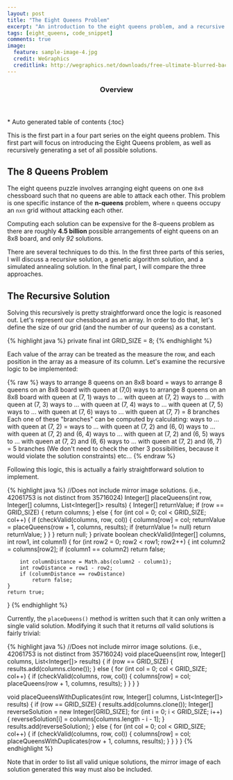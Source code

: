 ```yaml
---
layout: post
title: "The Eight Queens Problem"
excerpt: "An introduction to the eight queens problem, and a recursive solution"
tags: [eight_queens, code_snippet]
comments: true
image:
  feature: sample-image-4.jpg
  credit: WeGraphics
  creditlink: http://wegraphics.net/downloads/free-ultimate-blurred-background-pack/
---
```


<section id="table-of-contents" class="toc">
  <header>
    <h3>Overview</h3>
  </header>
<div id="drawer" markdown="1">
*  Auto generated table of contents
{:toc}
</div>
</section><!-- /#table-of-contents -->


This is the first part in a four part series on the eight queens problem. This first part will focus on introducing the Eight Queens problem, as well as recursively generating a set of all possible solutions.

## The 8 Queens Problem

The eight queens puzzle involves arranging eight queens on one `8x8` chessboard such that no queens are able to attack each other. This problem is one specific instance of the **n-queens** problem, where `n` queens occupy an `nxn` grid without attacking each other.

Computing each solution can be expensive for the 8-queens problem as there are roughly **4.5 billion** possible arrangements of eight queens on an 8x8 board, and only *92* solutions.

There are several techniques to do this. In the first three parts of this series, I will discuss a recursive solution, a genetic algorithm solution, and a simulated annealing solution. In the final part, I will compare the three approaches.

## The Recursive Solution

Solving this recursively is pretty straightforward once the logic is reasoned out. Let's represent our chessboard as an array. In order to do that, let's define the size of our grid (and the number of our queens) as a constant.

{% highlight java %}
private final int GRID_SIZE = 8;
{% endhighlight %}

Each value of the array can be treated as the measure the row, and each position in the array as a measure of its column. Let's examine the recursive logic to be implemented:

{% raw %}
ways to arrange 8 queens on an 8x8 board =
  ways to arrange 8 queens on an 8x8 board with queen at (7,0)
  ways to arrange 8 queens on an 8x8 board with queen at (7, 1)
  ways to ... with queen at (7, 2)
  ways to ... with queen at (7, 3)
  ways to ... with queen at (7, 4)
  ways to ... with queen at (7, 5)
  ways to ... with queen at (7, 6)
  ways to ... with queen at (7, 7)
  = 8 branches
  Each one of these "branches" can be computed by calculating:
    ways to ... with queen at (7, 2)  =
      ways to ... with queen at (7, 2)  and (6, 0)
      ways to ... with queen at (7, 2)  and (6, 4)
      ways to ... with queen at (7, 2)  and (6, 5)
      ways to ... with queen at (7, 2)  and (6, 6)
      ways to ... with queen at (7, 2)  and (6, 7)
      = 5 branches
      (We don't need to check the other 3 possibilities, because it would violate the
      solution constraints)
      etc...
{% endraw %}

Following this logic, this is actually a fairly straightforward solution to implement.

{% highlight java %}
//Does not include mirror image solutions. (i.e., 42061753 is not distinct from 35716024)
Integer[] placeQueens(int row, Integer[] columns, List<Integer[]> results) {
  Integer[] returnValue;
    if (row == GRID_SIZE) {
        return columns;
    } else {
        for (int col = 0; col < GRID_SIZE; col++) {
            if (checkValid(columns, row, col)) {
                columns[row] = col;
                returnValue = placeQueens(row + 1, columns, results);
                if (returnValue != null)
                    return returnValue;
            }
        }
    }
    return null;
}
private boolean checkValid(Integer[] columns, int row1, int column1) {
    for (int row2 = 0; row2 < row1; row2++) {
        int column2 = columns[row2];
        if (column1 == column2)
            return false;

        int columnDistance = Math.abs(column2 - column1);
        int rowDistance = row1 - row2;
        if (columnDistance == rowDistance)
            return false;
    }
    return true;
}
{% endhighlight %}

Currently, the `placeQueens()` method is written such that it can only written a single valid solution. Modifying it such that it returns *all* valid solutions is fairly trivial:

{% highlight java %}
//Does not include mirror image solutions. (i.e., 42061753 is not distinct from 35716024)
void placeQueens(int row, Integer[] columns, List<Integer[]> results) {
    if (row == GRID_SIZE) {
        results.add(columns.clone());
    } else {
        for (int col = 0; col < GRID_SIZE; col++) {
            if (checkValid(columns, row, col)) {
                columns[row] = col;
                placeQueens(row + 1, columns, results);
            }
        }
    }
}

void placeQueensWithDuplicates(int row, Integer[] columns, List<Integer[]> results) {
    if (row == GRID_SIZE) {
        results.add(columns.clone());
        Integer[] reverseSolution = new Integer[GRID_SIZE];
        for (int i = 0; i < GRID_SIZE; i++) {
            reverseSolution[i] = columns[columns.length - i - 1];
        }
        results.add(reverseSolution);
    } else {
        for (int col = 0; col < GRID_SIZE; col++) {
            if (checkValid(columns, row, col)) {
                columns[row] = col;
                placeQueensWithDuplicates(row + 1, columns, results);
            }
        }
    }
}
{% endhighlight %}

Note that in order to list all valid unique solutions, the mirror image of each solution generated this way must also be included.

[^1]: Texture image courtesty of [Lovetextures](http://www.lovetextures.com/)
